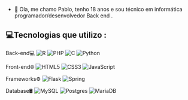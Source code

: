- 👋 Ola, me chamo Pablo, tenho 18 anos e sou técnico em informática programador/desenvolvedor Back end .
## 💻Tecnologias que utilizo :

<a> Back-end💻 
![R](https://img.shields.io/badge/R-276DC3?style=for-the-badge&logo=r&logoColor=white) 
![PHP](https://img.shields.io/badge/php-%23777BB4.svg?style=for-the-badge&logo=php&logoColor=white) 
![C](	https://img.shields.io/badge/C%23-239120?style=for-the-badge&logo=csharp&logoColor=lilac) 
![Python](	https://img.shields.io/badge/Python-FFD43B?style=for-the-badge&logo=python&logoColor=blue) 

Front-end🌐
![HTML5](https://img.shields.io/badge/html5-%23E34F26.svg?style=for-the-badge&logo=html5&logoColor=white) 
![CSS3](https://img.shields.io/badge/css3-%231572B6.svg?style=for-the-badge&logo=css3&logoColor=white) 
![JavaScript](https://img.shields.io/badge/javascript-%23323330.svg?style=for-the-badge&logo=javascript&logoColor=%23F7DF1E)

<a> Frameworks⚙️ 
 ![Flask](https://img.shields.io/badge/flask-%23000.svg?style=for-the-badge&logo=flask&logoColor=white)
 ![Spring](https://img.shields.io/badge/spring-%236DB33F.svg?style=for-the-badge&logo=spring&logoColor=white)

 Database🛢
 ![MySQL](https://img.shields.io/badge/MySQL-005C84?style=for-the-badge&logo=mysql&logoColor=white)
 ![Postgres](https://img.shields.io/badge/postgres-%23316192.svg?style=for-the-badge&logo=postgresql&logoColor=white) 
 ![MariaDB](https://img.shields.io/badge/MariaDB-003545?style=for-the-badge&logo=mariadb&logoColor=white)<br>
 
